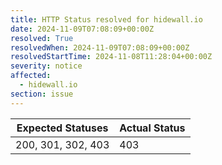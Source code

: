 ```yaml
---
title: HTTP Status resolved for hidewall.io
date: 2024-11-09T07:08:09+00:00Z
resolved: True
resolvedWhen: 2024-11-09T07:08:09+00:00Z
resolvedStartTime: 2024-11-08T11:28:04+00:00Z
severity: notice
affected:
  - hidewall.io
section: issue
---
```


| Expected Statuses | Actual Status  |
|-------------------|----------------|
| 200, 301, 302, 403 | 403 |

